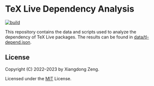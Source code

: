 # TeX Live Dependency Analysis

[![build](https://github.com/stone-zeng/tl-depend-analysis/actions/workflows/main.yml/badge.svg)](https://github.com/stone-zeng/tl-depend-analysis/actions/workflows/main.yml)

This repository contains the data and scripts used to analyze the dependency of TeX Live packages. The results can be found in [data/tl-depend.json](https://github.com/stone-zeng/tl-depend-analysis/blob/data/data/tl-depend.json).

## License

Copyright (C) 2022&ndash;2023 by Xiangdong Zeng.

Licensed under the [MIT](LICENSE) License.
